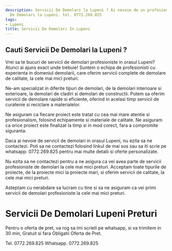 ```yaml
---
description: Servicii De Demolari la Lupeni ? Ai nevoie de un profesionist in Servicii
  De Demolari la Lupeni. tel. 0772.269.825
tags:
- Lupeni
title: Servicii De Demolari In Lupeni
---
```



## Cauti Servicii De Demolari la Lupeni ?

Vrei sa te bucuri de servicii de demolari profesioniste in orasul Lupeni? Atunci ai ajuns exact unde trebuie! Suntem o echipa de profesionisti cu experienta in domeniul demolarii, care oferim servicii complete de demolare de calitate, la cele mai mici preturi.

Ne-am specializat in diferite tipuri de demolari, de la demolari interioare si exterioare, la demolari de cladiri si demolari de constructii. Putem sa oferim servicii de demolare rapide si eficiente, oferind in acelasi timp servicii de curatenie si reciclare a materialelor.

Ne asiguram ca fiecare proiect este tratat cu cea mai mare atentie si profesionalism, folosind echipamente si materiale de calitate. Ne asiguram ca orice proiect este finalizat la timp si in mod corect, fara a compromite siguranta.

Daca ai nevoie de servicii de demolari in orasul Lupeni, nu ezita sa ne contactezi. Poti sa ne contactezi folosind linkul de mai sus sau sa iti scrie pe whatsapp: 0772.269.825 pentru mai multe detalii si oferte personalizate.

Nu ezita sa ne contactezi pentru a ne asigura ca vei avea parte de servicii profesioniste de demolari la cele mai mici preturi. Acceptam toate tipurile de proiecte, de la proiecte mici la proiecte mari, si oferim servicii de calitate, la cele mai mici preturi.

Asteptam cu nerabdare sa lucram cu tine si sa ne asiguram ca vei primi servicii de demolari profesioniste la cele mai mici preturi.

# Servicii De Demolari Lupeni Preturi
Pentru o oferta de pret, va rog sa imi scrieti pe whatsapp, si va trimitem in 30 min, Gratuit si fara Obligatii Oferta de Pret.

Tel. 0772.269.825
Whatsapp. 0772.269.825